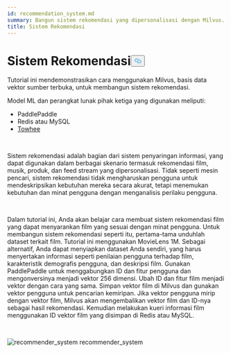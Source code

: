 ```yaml
---
id: recommendation_system.md
summary: Bangun sistem rekomendasi yang dipersonalisasi dengan Milvus.
title: Sistem Rekomendasi
---
```

<h1 id="Recommender-System" class="common-anchor-header">Sistem Rekomendasi<button data-href="#Recommender-System" class="anchor-icon" translate="no">
      <svg translate="no"
        aria-hidden="true"
        focusable="false"
        height="20"
        version="1.1"
        viewBox="0 0 16 16"
        width="16"
      >
        <path
          fill="#0092E4"
          fill-rule="evenodd"
          d="M4 9h1v1H4c-1.5 0-3-1.69-3-3.5S2.55 3 4 3h4c1.45 0 3 1.69 3 3.5 0 1.41-.91 2.72-2 3.25V8.59c.58-.45 1-1.27 1-2.09C10 5.22 8.98 4 8 4H4c-.98 0-2 1.22-2 2.5S3 9 4 9zm9-3h-1v1h1c1 0 2 1.22 2 2.5S13.98 12 13 12H9c-.98 0-2-1.22-2-2.5 0-.83.42-1.64 1-2.09V6.25c-1.09.53-2 1.84-2 3.25C6 11.31 7.55 13 9 13h4c1.45 0 3-1.69 3-3.5S14.5 6 13 6z"
        ></path>
      </svg>
    </button></h1><p>Tutorial ini mendemonstrasikan cara menggunakan Milvus, basis data vektor sumber terbuka, untuk membangun sistem rekomendasi.</p>
<p>Model ML dan perangkat lunak pihak ketiga yang digunakan meliputi:</p>
<ul>
<li>PaddlePaddle</li>
<li>Redis atau MySQL</li>
<li><a href="https://towhee.io/">Towhee</a></li>
</ul>
<p></br></p>
<p>Sistem rekomendasi adalah bagian dari sistem penyaringan informasi, yang dapat digunakan dalam berbagai skenario termasuk rekomendasi film, musik, produk, dan feed stream yang dipersonalisasi. Tidak seperti mesin pencari, sistem rekomendasi tidak mengharuskan pengguna untuk mendeskripsikan kebutuhan mereka secara akurat, tetapi menemukan kebutuhan dan minat pengguna dengan menganalisis perilaku pengguna.</p>
<p></br></p>
<p>Dalam tutorial ini, Anda akan belajar cara membuat sistem rekomendasi film yang dapat menyarankan film yang sesuai dengan minat pengguna. Untuk membangun sistem rekomendasi seperti itu, pertama-tama unduhlah dataset terkait film. Tutorial ini menggunakan MovieLens 1M. Sebagai alternatif, Anda dapat menyiapkan dataset Anda sendiri, yang harus menyertakan informasi seperti penilaian pengguna terhadap film, karakteristik demografis pengguna, dan deskripsi film. Gunakan PaddlePaddle untuk menggabungkan ID dan fitur pengguna dan mengonversinya menjadi vektor 256 dimensi. Ubah ID dan fitur film menjadi vektor dengan cara yang sama. Simpan vektor film di Milvus dan gunakan vektor pengguna untuk pencarian kemiripan. Jika vektor pengguna mirip dengan vektor film, Milvus akan mengembalikan vektor film dan ID-nya sebagai hasil rekomendasi. Kemudian melakukan kueri informasi film menggunakan ID vektor film yang disimpan di Redis atau MySQL.</p>
<p></br></p>
<p>
  
   <span class="img-wrapper"> <img translate="no" src="/docs/v2.6.x/assets/recommendation_system.png" alt="recommender_system" class="doc-image" id="recommender_system" />
   </span> <span class="img-wrapper"> <span>recommender_system</span> </span></p>
